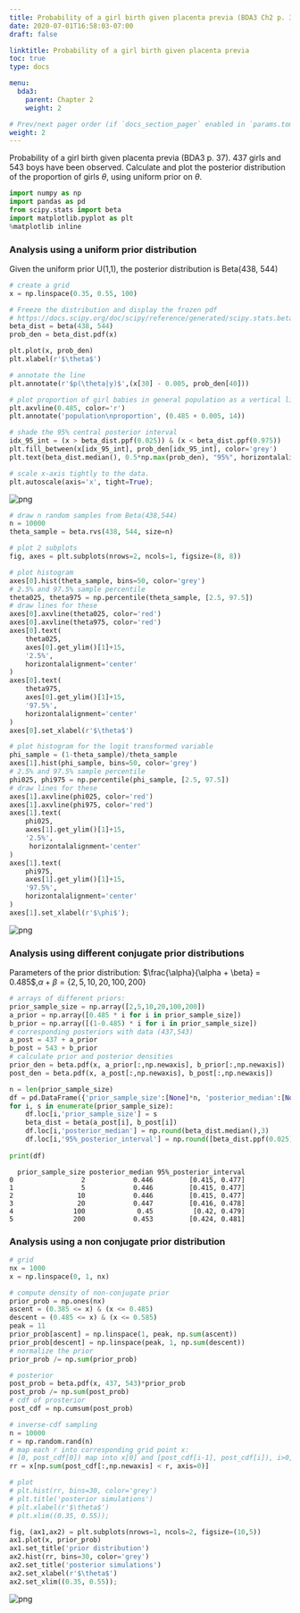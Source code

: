 ```yaml
---
title: Probability of a girl birth given placenta previa (BDA3 Ch2 p. 37)
date: 2020-07-01T16:58:03-07:00
draft: false

linktitle: Probability of a girl birth given placenta previa
toc: true
type: docs

menu:
  bda3:
    parent: Chapter 2
    weight: 2

# Prev/next pager order (if `docs_section_pager` enabled in `params.toml`)
weight: 2
---
```


Probability of a girl birth given placenta previa (BDA3 p. 37). 437 girls and 543 boys have been observed. Calculate and plot the posterior distribution of the proportion of girls $\theta$, using uniform prior on $\theta$.


```python
import numpy as np
import pandas as pd
from scipy.stats import beta
import matplotlib.pyplot as plt
%matplotlib inline
```

### Analysis using a uniform prior distribution

Given the uniform prior U(1,1), the posterior distribution is Beta(438, 544)


```python
# create a grid 
x = np.linspace(0.35, 0.55, 100)

# Freeze the distribution and display the frozen pdf 
# https://docs.scipy.org/doc/scipy/reference/generated/scipy.stats.beta.html
beta_dist = beta(438, 544)
prob_den = beta_dist.pdf(x)

plt.plot(x, prob_den)
plt.xlabel(r'$\theta$')

# annotate the line
plt.annotate(r'$p(\theta|y)$',(x[30] - 0.005, prob_den[40]))

# plot proportion of girl babies in general population as a vertical line
plt.axvline(0.485, color='r')
plt.annotate('population\nproportion', (0.485 + 0.005, 14))

# shade the 95% central posterior interval
idx_95_int = (x > beta_dist.ppf(0.025)) & (x < beta_dist.ppf(0.975))
plt.fill_between(x[idx_95_int], prob_den[idx_95_int], color='grey')
plt.text(beta_dist.median(), 0.5*np.max(prob_den), "95%", horizontalalignment='center')

# scale x-axis tightly to the data.
plt.autoscale(axis='x', tight=True);
```


![png](./Probability_of_a_girl_birth_given_placenta_previa_4_0.png)



```python
# draw n random samples from Beta(438,544)
n = 10000
theta_sample = beta.rvs(438, 544, size=n) 

# plot 2 subplots
fig, axes = plt.subplots(nrows=2, ncols=1, figsize=(8, 8))

# plot histogram
axes[0].hist(theta_sample, bins=50, color='grey')
# 2.5% and 97.5% sample percentile 
theta025, theta975 = np.percentile(theta_sample, [2.5, 97.5])
# draw lines for these
axes[0].axvline(theta025, color='red')
axes[0].axvline(theta975, color='red')
axes[0].text(
    theta025,
    axes[0].get_ylim()[1]+15,
    '2.5%',
    horizontalalignment='center'
)
axes[0].text(
    theta975,
    axes[0].get_ylim()[1]+15,
    '97.5%',
    horizontalalignment='center'
)
axes[0].set_xlabel(r'$\theta$')

# plot histogram for the logit transformed variable
phi_sample = (1-theta_sample)/theta_sample
axes[1].hist(phi_sample, bins=50, color='grey')
# 2.5% and 97.5% sample percentile 
phi025, phi975 = np.percentile(phi_sample, [2.5, 97.5])
# draw lines for these
axes[1].axvline(phi025, color='red')
axes[1].axvline(phi975, color='red')
axes[1].text(
    phi025,
    axes[1].get_ylim()[1]+15,
    '2.5%',
     horizontalalignment='center'
)
axes[1].text(
    phi975,
    axes[1].get_ylim()[1]+15,
    '97.5%',
    horizontalalignment='center'
)
axes[1].set_xlabel(r'$\phi$');
```


![png](./Probability_of_a_girl_birth_given_placenta_previa_5_0.png)


###  Analysis using different conjugate prior distributions

Parameters of the prior distribution: $\frac{\alpha}{\alpha + \beta} = 0.485$,$\alpha+\beta=\{2,5,10,20,100,200\}$


```python
# arrays of different priors:
prior_sample_size = np.array([2,5,10,20,100,200])
a_prior = np.array([0.485 * i for i in prior_sample_size])
b_prior = np.array([(1-0.485) * i for i in prior_sample_size])
# corresponding posteriors with data (437,543)
a_post = 437 + a_prior
b_post = 543 + b_prior
# calculate prior and posterior densities
prior_den = beta.pdf(x, a_prior[:,np.newaxis], b_prior[:,np.newaxis])
post_den = beta.pdf(x, a_post[:,np.newaxis], b_post[:,np.newaxis])

n = len(prior_sample_size)
df = pd.DataFrame({'prior_sample_size':[None]*n, 'posterior_median':[None]*n, '95%_posterior_interval':[None]*n})
for i, s in enumerate(prior_sample_size):
    df.loc[i,'prior_sample_size'] = s
    beta_dist = beta(a_post[i], b_post[i])
    df.loc[i,'posterior_median'] = np.round(beta_dist.median(),3)
    df.loc[i,'95%_posterior_interval'] = np.round([beta_dist.ppf(0.025),beta_dist.ppf(0.975)], 3)
    
print(df)    
```

      prior_sample_size posterior_median 95%_posterior_interval
    0                 2            0.446         [0.415, 0.477]
    1                 5            0.446         [0.415, 0.477]
    2                10            0.446         [0.415, 0.477]
    3                20            0.447         [0.416, 0.478]
    4               100             0.45          [0.42, 0.479]
    5               200            0.453         [0.424, 0.481]


### Analysis using a non conjugate prior distribution


```python
# grid
nx = 1000
x = np.linspace(0, 1, nx)

# compute density of non-conjugate prior 
prior_prob = np.ones(nx)
ascent = (0.385 <= x) & (x <= 0.485)
descent = (0.485 <= x) & (x <= 0.585)
peak = 11
prior_prob[ascent] = np.linspace(1, peak, np.sum(ascent))
prior_prob[descent] = np.linspace(peak, 1, np.sum(descent))
# normalize the prior
prior_prob /= np.sum(prior_prob)

# posterior
post_prob = beta.pdf(x, 437, 543)*prior_prob
post_prob /= np.sum(post_prob)
# cdf of prosterior
post_cdf = np.cumsum(post_prob)

# inverse-cdf sampling
n = 10000
r = np.random.rand(n)
# map each r into corresponding grid point x:
# [0, post_cdf[0]) map into x[0] and [post_cdf[i-1], post_cdf[i]), i>0, map into x[i]
rr = x[np.sum(post_cdf[:,np.newaxis] < r, axis=0)]

# plot
# plt.hist(rr, bins=30, color='grey')
# plt.title('posterior simulations')
# plt.xlabel(r'$\theta$')
# plt.xlim((0.35, 0.55));

fig, (ax1,ax2) = plt.subplots(nrows=1, ncols=2, figsize=(10,5))
ax1.plot(x, prior_prob)
ax1.set_title('prior distribution')
ax2.hist(rr, bins=30, color='grey')
ax2.set_title('posterior simulations')
ax2.set_xlabel(r'$\theta$')
ax2.set_xlim((0.35, 0.55));
```


![png](./Probability_of_a_girl_birth_given_placenta_previa_10_0.png)

